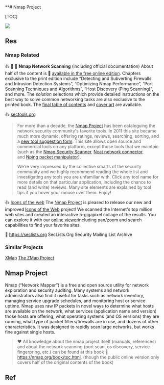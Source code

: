 **# Nmap Project

[TOC]



![](../../../../../../../Assets/Pics/sitelogo.png)



## Res
### Nmap Related 
👍 📖 📂 **Nmap Network Scanning** (including official documentation)
About half of the content is 🔗 [available in the free online edition](https://nmap.org/book/toc.html). Chapters exclusive to the print edition include “Detecting and Subverting Firewalls and Intrusion Detection Systems”, “Optimizing Nmap Performance”, “Port Scanning Techniques and Algorithms”, “Host Discovery (Ping Scanning)”, and more. The _solution_ selections which provide detailed instructions on the best way to solve common networking tasks are also exclusive to the printed book. The [final table of contents](https://nmap.org/book/toc.pdf) and [cover art](https://nmap.org/book/cover/) are available.


👍 [sectools.org](https://sectools.org)

> For more than a decade, the [Nmap Project](http://nmap.org/) has been cataloguing the network security community's favorite tools. In 2011 this site became much more dynamic, offering ratings, reviews, searching, sorting, and a [new tool suggestion form](http://sectools.org/contrib/). This site allows open source and commercial tools on any platform, except those tools that we maintain (such as the [Nmap Security Scanner](http://nmap.org/), [Ncat network connector](http://nmap.org/ncat/), and [Nping packet manipulator](http://nmap.org/nping/)).
> 
> We're very impressed by the collective smarts of the security community and we highly recommend reading the whole list and investigating any tools you are unfamiliar with. Click any tool name for more details on that particular application, including the chance to read (and write) reviews. Many site elements are explained by tool tips if you hover your mouse over them. Enjoy!


👍 [Icons of the web](https://nmap.org/favicon/)
The [Nmap Project](https://nmap.org/) is pleased to release our new and improved [Icons of the Web](https://nmap.org/favicon/) project! We scanned the Internet's top million web sites and created an interactive 5-gigapixel collage of the results. You can explore it with our [online viewer](https://nmap.org/favicon/)including pan/zoom and search capabilities to find your favorite sites.


🔗 https://seclists.org
SecLists.Org Security Mailing List Archive

### Similar Projects
[XMap](../XMap.md)
[The ZMap Project](../The%20ZMap%20Project/The%20ZMap%20Project.md)



## Nmap Project
Nmap (“Network Mapper”) is a free and open source utility for network exploration and security auditing. Many systems and network administrators also find it useful for tasks such as network inventory, managing service upgrade schedules, and monitoring host or service uptime. Nmap uses raw IP packets in novel ways to determine what hosts are available on the network, what services (application name and version) those hosts are offering, what operating systems (and OS versions) they are running, what type of packet filters/firewalls are in use, and dozens of other characteristics. It was designed to rapidly scan large networks, but works fine against single hosts.

> ❤️ All knowledge about the nmap project itself (manuals, references) and about the network scanning (port scan, os discovery, service fingerpring, etc.) can be found at this book 🔗 https://nmap.org/book/toc.html. (though the public online version only covers half of the original contents of the book)



## Ref
